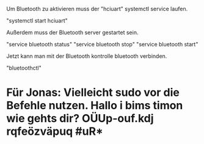 Um Bluetooth zu aktivieren muss der "hciuart" systemctl service laufen.

"systemctl start hciuart"

Außerdem muss der Bluetooth server gestartet sein.

"service bluetooth status"
"service bluetooth stop"
"service bluetooth start"

Jetzt kann man mit der Bluetooth kontrolle bluetooth verbinden.

"bluetoothctl"

Für Jonas: Vielleicht sudo vor die Befehle nutzen.
Hallo i bims timon
wie gehts dir?
OÜUp-ouf.kdj
rqfeözväpuq
#uR*
=